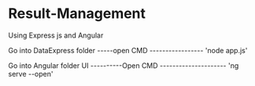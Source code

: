 # Result-Management
Using Express js and Angular

Go into DataExpress folder
-----open CMD
-----------------        'node app.js'

Go into Angular folder UI
----------Open CMD
---------------------   'ng serve --open'
